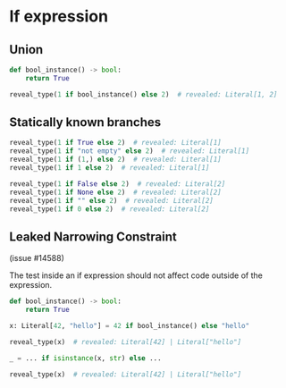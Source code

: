 # If expression

## Union

```py
def bool_instance() -> bool:
    return True

reveal_type(1 if bool_instance() else 2)  # revealed: Literal[1, 2]
```

## Statically known branches

```py
reveal_type(1 if True else 2)  # revealed: Literal[1]
reveal_type(1 if "not empty" else 2)  # revealed: Literal[1]
reveal_type(1 if (1,) else 2)  # revealed: Literal[1]
reveal_type(1 if 1 else 2)  # revealed: Literal[1]

reveal_type(1 if False else 2)  # revealed: Literal[2]
reveal_type(1 if None else 2)  # revealed: Literal[2]
reveal_type(1 if "" else 2)  # revealed: Literal[2]
reveal_type(1 if 0 else 2)  # revealed: Literal[2]
```

## Leaked Narrowing Constraint

(issue #14588)

The test inside an if expression should not affect code outside of the expression.

```py
def bool_instance() -> bool:
    return True

x: Literal[42, "hello"] = 42 if bool_instance() else "hello"

reveal_type(x)  # revealed: Literal[42] | Literal["hello"]

_ = ... if isinstance(x, str) else ...

reveal_type(x)  # revealed: Literal[42] | Literal["hello"]
```
